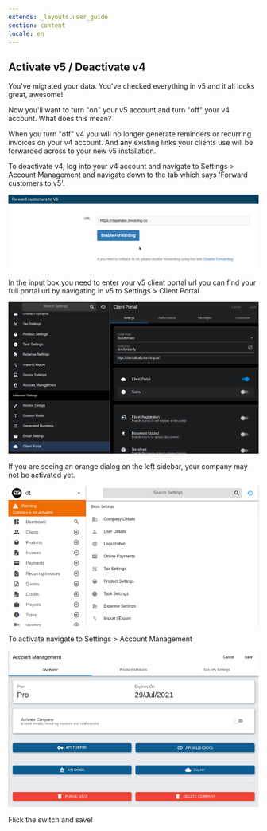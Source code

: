 ```yaml
---
extends: _layouts.user_guide 
section: content
locale: en
---
```


## Activate v5 / Deactivate v4

You've migrated your data. You've checked everything in v5 and it all looks great, awesome!

Now you'll want to turn "on" your v5 account and turn "off" your v4 account. What does this mean?

When you turn "off" v4 you will no longer generate reminders or recurring invoices on your v4 account. And any existing links your clients use will be forwarded across to your new v5 installation.

To deactivate v4, log into your v4 account and navigate to Settings > Account Management and navigate down to the tab which says 'Forward customers to v5'.

![alt text](/assets/images/migration/v4_deactivate.png "Deactivate")

In the input box you need to enter your v5 client portal url you can find your full portal url by navigating in v5 to Settings > Client Portal

![alt text](/assets/images/migration/v5_url.png "Deactivate")

If you are seeing an orange dialog on the left sidebar, your company may not be activated yet. 

![alt text](/assets/images/migration/inactivated.png "Deactivate")

To activate navigate to Settings > Account Management

![alt text](/assets/images/migration/activate_company.png "Deactivate")

Flick the switch and save!